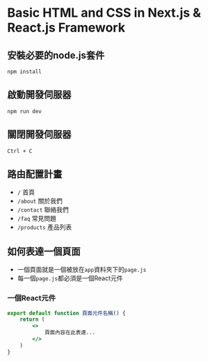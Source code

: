 # Basic HTML and CSS in Next.js & React.js Framework

## 安裝必要的node.js套件
```
npm install
```

## 啟動開發伺服器
```
npm run dev
```

## 關閉開發伺服器
```
Ctrl + C
```

## 路由配置計畫

- `/` 首頁 
- `/about` 關於我們 
- `/contact` 聯絡我們
- `/faq` 常見問題
- `/products` 產品列表

## 如何表達一個頁面

- 一個頁面就是一個被放在`app`資料夾下的`page.js`
- 每一個`page.js`都必須是一個React元件

### 一個React元件

```jsx
export default function 頁面元件名稱() {
    return (
        <>
            頁面內容在此表達...
        </>
    )
}
```
